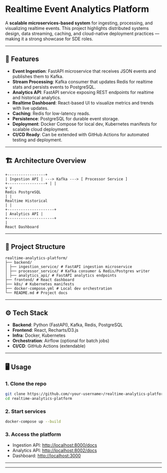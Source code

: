 # Realtime Event Analytics Platform


A **scalable microservices-based system** for ingesting, processing, and visualizing realtime events. This project highlights distributed systems design, data streaming, caching, and cloud-native deployment practices — making it a strong showcase for SDE roles.


---


## 🚀 Features
- **Event Ingestion**: FastAPI microservice that receives JSON events and publishes them to Kafka.
- **Stream Processing**: Kafka consumer that updates Redis for realtime stats and persists events to PostgreSQL.
- **Analytics API**: FastAPI service exposing REST endpoints for realtime and historical analytics.
- **Realtime Dashboard**: React-based UI to visualize metrics and trends with live updates.
- **Caching**: Redis for low-latency reads.
- **Persistence**: PostgreSQL for durable event storage.
- **Deployment**: Docker Compose for local dev, Kubernetes manifests for scalable cloud deployment.
- **CI/CD Ready**: Can be extended with GitHub Actions for automated testing and deployment.


---


## 🏗 Architecture Overview
```
+-----------------+
| Ingestion API | ---> Kafka ---> [ Processor Service ]
+-----------------+ | |
v v
Redis PostgreSQL
| |
Realtime Historical
| |
+---------------------+
| Analytics API |
+---------------------+
|
React Dashboard
```


---


## 📂 Project Structure
```
realtime-analytics-platform/
├── backend/
│ ├── ingestion_service/ # FastAPI ingestion microservice
│ ├── processor_service/ # Kafka consumer & Redis/Postgres writer
│ ├── analytics_api/ # FastAPI analytics endpoints
├── frontend/ # React dashboard
├── k8s/ # Kubernetes manifests
├── docker-compose.yml # Local dev orchestration
└── README.md # Project docs
```


---


## ⚙️ Tech Stack
- **Backend**: Python (FastAPI), Kafka, Redis, PostgreSQL
- **Frontend**: React, Recharts/D3.js
- **Infra**: Docker, Kubernetes
- **Orchestration**: Airflow (optional for batch jobs)
- **CI/CD**: GitHub Actions (extendable)


---


## 🖥️ Usage
### 1. Clone the repo
```bash
git clone https://github.com/<your-username>/realtime-analytics-platform.git
cd realtime-analytics-platform
```


### 2. Start services
```bash
docker-compose up --build
```


### 3. Access the platform
- Ingestion API: [http://localhost:8000/docs](http://localhost:8000/docs)
- Analytics API: [http://localhost:8002/docs](http://localhost:8002/docs)
- Dashboard: [http://localhost:3000](http://localhost:3000)


---


---
